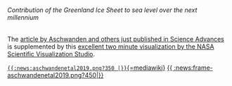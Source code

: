 ###### Contribution of the Greenland Ice Sheet to sea level over the next millennium

The [article by Aschwanden and others just published in Science
Advances](http://dx.doi.org/10.1126/sciadv.aav9396) is
supplemented by this [excellent two minute visualization by the NASA
Scientific Visualization
Studio](https://youtu.be/LtpD-bAFQoc).

[`{{:news:aschwandenetal2019.png?350 |}}`{=mediawiki}](https://advances.sciencemag.org/content/5/6/eaav9396)
[{{
:<news:frame-aschwandenetal2019.png?450>\|}}](https://youtu.be/LtpD-bAFQoc)
